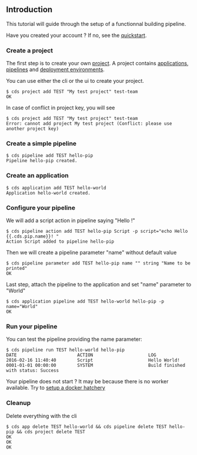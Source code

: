 ## Introduction

This tutorial will guide through the setup of a functionnal building pipeline.

Have you created your account ? If no, see the [quickstart](/doc/overview/quickstart.md).


### Create a project

The first step is to create your own [project](/overview/project).
A project contains [applications](/overview/application), [pipelines](/overview/pipeline)
and [deployment environments](/overview/environment).

You can use either the cli or the ui to create your project.

```shell
$ cds project add TEST "My test project" test-team
OK
```

In case of conflict in project key, you will see
```shell
$ cds project add TEST "My test project" test-team
Error: cannot add project My test project (Conflict: please use another project key)
```

### Create a simple pipeline

```shell
$ cds pipeline add TEST hello-pip
Pipeline hello-pip created.
```

### Create an application

```shell
$ cds application add TEST hello-world
Application hello-world created.
```

### Configure your pipeline

We will add a script action in pipeline saying "Hello <something> !"

```shell
$ cds pipeline action add TEST hello-pip Script -p script="echo Hello {{.cds.pip.name}}! "
Action Script added to pipeline hello-pip
```

Then we will create a pipeline parameter "name" without default value

```shell
$ cds pipeline parameter add TEST hello-pip name "" string "Name to be printed"
OK
```

Last step, attach the pipeline to the application and set "name" parameter to "World"

```shell
$ cds application pipeline add TEST hello-world hello-pip -p name="World"
OK
```

### Run your pipeline

You can test the pipeline providing the name parameter:
```shell
$ cds pipeline run TEST hello-world hello-pip
DATE                       ACTION                     LOG
2016-02-16 11:40:40        Script                     Hello World!
0001-01-01 00:00:00        SYSTEM                     Build finished with status: Success
```

Your pipeline does not start ? It may be because there is no worker available. Try to [setup a docker hatchery](/doc/tutorials/first-hatchery.md)

### Cleanup

Delete everything with the cli
```shell
$ cds app delete TEST hello-world && cds pipeline delete TEST hello-pip && cds project delete TEST
OK
OK
OK
```
